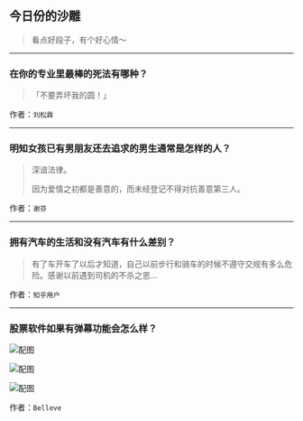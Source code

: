 ## 今日份的沙雕

> 看点好段子，有个好心情～


 
---

### 在你的专业里最棒的死法有哪种？

> 「不要弄坏我的圆！」


作者：`刘松霖`

---

### 明知女孩已有男朋友还去追求的男生通常是怎样的人？

> 深谙法律。
> 
> 因为爱情之初都是善意的，而未经登记不得对抗善意第三人。


作者：`谢芬`

---

### 拥有汽车的生活和没有汽车有什么差别？

> 有了车开车了以后才知道，自己以前步行和骑车的时候不遵守交规有多么危险。感谢以前遇到司机的不杀之恩…


作者：`知乎用户`

---

### 股票软件如果有弹幕功能会怎么样？

> 



![配图](http://pic1.zhimg.com/70/4cc74a650a99d60c29016232405eb644_b.jpg)



![配图](http://pic2.zhimg.com/70/c7875ab94b00002bd06e9f1375203dad_b.jpg)



![配图](http://pic1.zhimg.com/70/b481d06c74042d59b1a3284ce7ef8698_b.jpg)


作者：`Belleve`